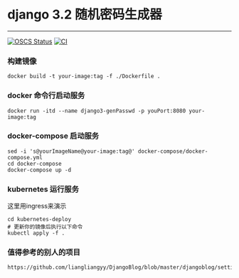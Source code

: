 # django 3.2 随机密码生成器
---
[![OSCS Status](https://www.oscs1024.com/platform/badge/allenjol/gen_random_passwd_dj.svg?size=small)](https://www.oscs1024.com/project/allenjol/gen_random_passwd_dj?ref=badge_small)
[![CI](https://github.com/allenjol/gen_random_pwd_dj3/actions/workflows/docker-image.yml/badge.svg?branch=master)](https://github.com/allenjol/gen_random_pwd_dj3/actions/workflows/docker-image.yml)



### 构建镜像
```shell
docker build -t your-image:tag -f ./Dockerfile .
```

### docker 命令行启动服务
```shell
docker run -itd --name django3-genPasswd -p youPort:8080 your-image:tag
```

### docker-compose 启动服务
```shell
sed -i 's@yourImageName@your-image:tag@' docker-compose/docker-compose.yml
cd docker-compose
docker-compose up -d
```

### kubernetes 运行服务

这里用ingress来演示

```shell
cd kubernetes-deploy
# 更新你的镜像后执行以下命令
kubectl apply -f .
```

### 值得参考的别人的项目
```consle
https://github.com/liangliangyy/DjangoBlog/blob/master/djangoblog/settings.py
```
